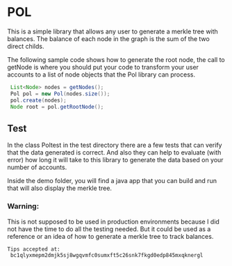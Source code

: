 # POL
This is a simple library that allows any user to generate a merkle tree with balances.
The balance of each node in the graph is the sum of the two direct childs. 

The following sample code shows how to generate the root node, 
the call to getNode is where you should put your code to transform your user accounts to a list
of node objects that the Pol library can process.

```java
 List<Node> nodes = getNodes();
 Pol pol = new Pol(nodes.size());
 pol.create(nodes);
 Node root = pol.getRootNode();
```

## Test
In the class Poltest in the test directory there are a few tests that can verify that the data generated is correct.
And also they can help to evaluate (with error) how long it will take to this library to generate the data based on your 
number of accounts.

Inside the demo folder, you will find a java app that you can build and run that will also display the merkle tree.


### Warning:
This is not supposed to be used in production environments because I did not have the time to
do all the testing needed. But it could be used as a reference or an idea of how to generate a merkle tree
to track balances.



```
Tips accepted at: 
 bc1qlyxmepm2dmjk5sj8wgqvmfc0sumxft5c26snk7fkgd0edp845mxqknergl
```
